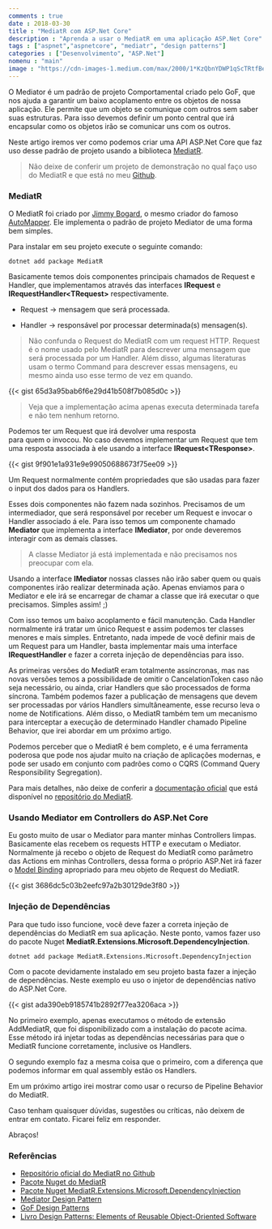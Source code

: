 ```yaml
---
comments : true
date : 2018-03-30
title : "MediatR com ASP.Net Core"
description : "Aprenda a usar o MediatR em uma aplicação ASP.Net Core"
tags : ["aspnet","aspnetcore", "mediatr", "design patterns"]
categories : ["Desenvolvimento", "ASP.Net"]
nomenu : "main"
image : "https://cdn-images-1.medium.com/max/2000/1*KzQbnYDWP1qScTRtfBeOSQ.jpeg"
---
```


O Mediator é um padrão de projeto Comportamental criado pelo GoF, que nos ajuda a garantir um baixo acoplamento entre os objetos de nossa aplicação. Ele permite que um objeto se comunique com outros sem saber suas estruturas. Para isso devemos definir um ponto central que irá encapsular como os objetos irão se comunicar uns com os outros.

Neste artigo iremos ver como podemos criar uma API ASP.Net Core que faz uso desse padrão de projeto usando a biblioteca [MediatR](https://github.com/jbogard/MediatR).

> Não deixe de conferir um projeto de demonstração no qual faço uso do MediatR e que está no meu [Github](https://github.com/wellingtonjhn/DemoMediatR).

### MediatR

O MediatR foi criado por [Jimmy Bogard](https://jimmybogard.com/), o mesmo criador do famoso [AutoMapper](https://github.com/jbogard/AutoMapper). Ele implementa o padrão de projeto Mediator de uma forma bem simples.

Para instalar em seu projeto execute o seguinte comando:

    dotnet add package MediatR

Basicamente temos dois componentes principais chamados de Request e Handler, que implementamos através das interfaces **IRequest** e **IRequestHandler\<TRequest\>** respectivamente.

* Request → mensagem que será processada.

* Handler → responsável por processar determinada(s) mensagen(s).

> Não confunda o Request do MediatR com um request HTTP. Request é o nome usado pelo MediatR para descrever uma mensagem que será processada por um Handler. Além disso, algumas literaturas usam o termo Command para descrever essas mensagens, eu mesmo ainda uso esse termo de vez em quando.

{{< gist 65d3a95bab6f6e29d41b508f7b085d0c >}}

> Veja que a implementação acima apenas executa determinada tarefa e não tem nenhum retorno.

Podemos ter um Request que irá devolver uma resposta para quem o invocou. No caso devemos implementar um Request que tem uma resposta associada à ele usando a interface **IRequest\<TResponse\>**.

{{< gist 9f901e1a931e9e99050688673f75ee09 >}}

Um Request normalmente contém propriedades que são usadas para fazer o input dos dados para os Handlers.

Esses dois componentes não fazem nada sozinhos. Precisamos de um intermediador, que será responsável por receber um Request e invocar o Handler associado á ele. Para isso temos um componente chamado **Mediator** que implementa a interface **IMediator**, por onde deveremos interagir com as demais classes.

> A classe Mediator já está implementada e não precisamos nos preocupar com ela.

Usando a interface **IMediator** nossas classes não irão saber quem ou quais componentes irão realizar determinada ação. Apenas enviamos para o Mediator e ele irá se encarregar de chamar a classe que irá executar o que precisamos. Simples assim! ;)

Com isso temos um baixo acoplamento e fácil manutenção. Cada Handler normalmente irá tratar um único Request e assim podemos ter classes menores e mais simples. Entretanto, nada impede de você definir mais de um Request para um Handler, basta implementar mais uma interface **IRequestHandler** e fazer a correta injeção de dependências para isso.

As primeiras versões do MediatR eram totalmente assíncronas, mas nas novas versões temos a possibilidade de omitir o CancelationToken caso não seja necessário, ou ainda, criar Handlers que são processados de forma síncrona. Também podemos fazer a publicação de mensagens que devem ser processadas por vários Handlers simultâneamente, esse recurso leva o nome de Notifications. Além disso, o MediatR também tem um mecanismo para interceptar a execução de determinado Handler chamado Pipeline Behavior, que irei abordar em um próximo artigo.

Podemos perceber que o MediatR é bem completo, e é uma ferramenta poderosa que pode nos ajudar muito na criação de aplicações modernas, e pode ser usado em conjunto com padrões como o CQRS (Command Query Responsibility Segregation).

Para mais detalhes, não deixe de conferir a [documentação oficial](https://github.com/jbogard/MediatR/wiki) que está disponível no [repositório do MediatR](https://github.com/jbogard/MediatR).

### Usando Mediator em Controllers do ASP.Net Core

Eu gosto muito de usar o Mediator para manter minhas Controllers limpas. Basicamente elas recebem os requests HTTP e executam o Mediator. Normalmente já recebo o objeto de Request do MediatR como parâmetro das Actions em minhas Controllers, dessa forma o próprio ASP.Net irá fazer o [Model Binding](https://docs.microsoft.com/en-us/aspnet/core/mvc/models/model-binding) apropriado para meu objeto de Request do MediatR.

{{< gist 3686dc5c03b2eefc97a2b30129de3f80 >}}

### Injeção de Dependências

Para que tudo isso funcione, você deve fazer a correta injeção de dependências do MediatR em sua aplicação. Neste ponto, vamos fazer uso do pacote Nuget **MediatR.Extensions.Microsoft.DependencyInjection**.

    dotnet add package MediatR.Extensions.Microsoft.DependencyInjection

Com o pacote devidamente instalado em seu projeto basta fazer a injeção de dependências. Neste exemplo eu uso o injetor de dependências nativo do ASP.Net Core.

{{< gist ada390eb9185741b2892f77ea3206aca >}}

No primeiro exemplo, apenas executamos o método de extensão AddMediatR, que foi disponibilizado com a instalação do pacote acima. Esse método irá injetar todas as dependências necessárias para que o MediatR funcione corretamente, inclusive os Handlers.

O segundo exemplo faz a mesma coisa que o primeiro, com a diferença que podemos informar em qual assembly estão os Handlers.

Em um próximo artigo irei mostrar como usar o recurso de Pipeline Behavior do MediatR.

Caso tenham quaisquer dúvidas, sugestões ou críticas, não deixem de entrar em contato. Ficarei feliz em responder.

Abraços!

### Referências

* [Repositório oficial do MediatR no Github](https://github.com/jbogard/MediatR)
* [Pacote Nuget do MediatR](https://www.nuget.org/packages/MediatR)
* [Pacote Nuget MediatR.Extensions.Microsoft.DependencyInjection](https://www.nuget.org/packages/MediatR.Extensions.Microsoft.DependencyInjection/)
* [Mediator Design Pattern](http://www.dofactory.com/net/mediator-design-pattern)
* [GoF Design Patterns](http://www.dofactory.com/net/design-patterns)
* [Livro Design Patterns: Elements of Reusable Object-Oriented Software](https://www.amazon.com.br/Design-Patterns-Elements-Reusable-Object-Oriented/dp/0201633612)
